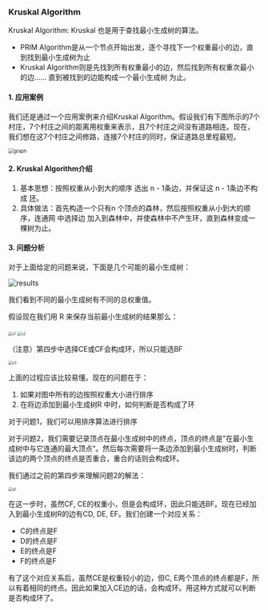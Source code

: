 ### Kruskal Algorithm

Kruskal Algorithm: Kruskal 也是用于查找最小生成树的算法。
* PRIM Algorithm是从一个节点开始出发，逐个寻找下一个权重最小的边，直到找到最小生成树为止
* Kruskal Algorithm则是先找到所有权重最小的边，然后找到所有权重次最小的边…… 直到被找到的边能构成一个最小生成树 为止。

#### 1. 应用案例

我们还是通过一个应用案例来介绍Kruskal Algorithm。假设我们有下图所示的7个村庄，7个村庄之间的距离用权重来表示，且7个村庄之间没有道路相连。现在，我们想在这7个村庄之间修路，连接7个村庄的同时，保证道路总里程最短。

<img src="D:\LANGUAGE\IntelliJUltimate\JavaDataStructAlgor\yinghai\Algorithm\src\Kruskal\graph.png" alt="graph" style="zoom: 67%;" />

#### 2. Kruskal Algorithm介绍

1. 基本思想：按照权重从小到大的顺序 选出 n - 1条边，并保证这 n - 1条边不构成 [环](https://zh.wikipedia.org/wiki/%E7%92%B0_(%E5%9C%96%E8%AB%96))。
2. 具体做法：首先构造一个只有n 个顶点的森林，然后按照权重从小到大的顺序，连通网 中选择边 加入到森林中，并使森林中不产生环，直到森林变成一棵树为止。

#### 3. 问题分析

对于上面给定的问题来说，下面是几个可能的最小生成树：

![results](D:\LANGUAGE\IntelliJUltimate\JavaDataStructAlgor\yinghai\Algorithm\src\Kruskal\results.jpg)

我们看到不同的最小生成树有不同的总权重值。

假设现在我们用 R 来保存当前最小生成树的结果那么：

<img src="D:\LANGUAGE\IntelliJUltimate\JavaDataStructAlgor\yinghai\Algorithm\src\Kruskal\s1.jpg" alt="s1" style="zoom:50%;" />

<img src="D:\LANGUAGE\IntelliJUltimate\JavaDataStructAlgor\yinghai\Algorithm\src\Kruskal\s2.jpg" alt="s2" style="zoom:50%;" />

（注意）第四步中选择CE或CF会构成环，所以只能选BF

<img src="D:\LANGUAGE\IntelliJUltimate\JavaDataStructAlgor\yinghai\Algorithm\src\Kruskal\s3.jpg" alt="s3" style="zoom:50%;" />

上面的过程应该比较易懂。现在的问题在于：

1. 如果对图中所有的边按照权重大小进行排序
2. 在将边添加到最小生成树R 中时，如何判断是否构成了环

对于问题1，我们可以用排序算法进行排序

对于问题2，我们需要记录顶点在最小生成树中的终点，顶点的终点是”在最小生成树中与它连通的最大顶点“。然后每次需要将一条边添加到最小生成树时，判断该边的两个顶点的终点是否重合，重合的话则会构成环。

我们通过之前的第四步来理解问题2的解法：

<img src="D:\LANGUAGE\IntelliJUltimate\JavaDataStructAlgor\yinghai\Algorithm\src\Kruskal\q1.jpg" alt="q1" style="zoom:50%;" />

在这一步时，虽然CF, CE的权重小，但是会构成环，因此只能选BF。现在已经加入到最小生成树R的边有CD, DE, EF。我们创建一个对应关系：

* C的终点是F
* D的终点是F
* E的终点是F
* F的终点是F

有了这个对应关系后，虽然CE是权重较小的边，但C, E两个顶点的终点都是F，所以有着相同的终点。因此如果加入CE边的话，会构成环。用这种方式就可以判断是否构成环了。















